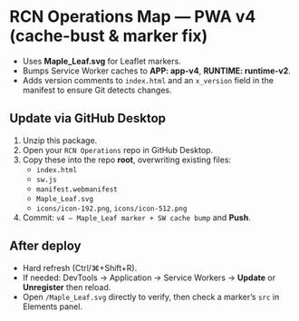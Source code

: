 # RCN Operations Map — PWA v4 (cache-bust & marker fix)

- Uses **Maple_Leaf.svg** for Leaflet markers.
- Bumps Service Worker caches to **APP: app-v4**, **RUNTIME: runtime-v2**.
- Adds version comments to `index.html` and an `x_version` field in the manifest to ensure Git detects changes.

## Update via GitHub Desktop
1. Unzip this package.
2. Open your `RCN Operations` repo in GitHub Desktop.
3. Copy these into the repo **root**, overwriting existing files:
   - `index.html`
   - `sw.js`
   - `manifest.webmanifest`
   - `Maple_Leaf.svg`
   - `icons/icon-192.png`, `icons/icon-512.png`
4. Commit: `v4 — Maple_Leaf marker + SW cache bump` and **Push**.

## After deploy
- Hard refresh (Ctrl/⌘+Shift+R).
- If needed: DevTools → Application → Service Workers → **Update** or **Unregister** then reload.
- Open `/Maple_Leaf.svg` directly to verify, then check a marker’s `src` in Elements panel.
